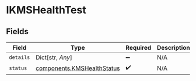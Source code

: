 # IKMSHealthTest


## Fields

| Field                                                                    | Type                                                                     | Required                                                                 | Description                                                              |
| ------------------------------------------------------------------------ | ------------------------------------------------------------------------ | ------------------------------------------------------------------------ | ------------------------------------------------------------------------ |
| `details`                                                                | Dict[str, *Any*]                                                         | :heavy_minus_sign:                                                       | N/A                                                                      |
| `status`                                                                 | [components.KMSHealthStatus](../../models/components/kmshealthstatus.md) | :heavy_check_mark:                                                       | N/A                                                                      |